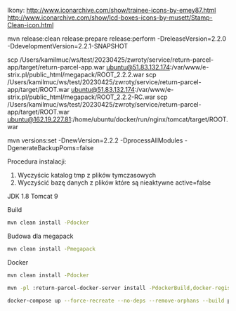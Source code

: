 Ikony: http://www.iconarchive.com/show/trainee-icons-by-emey87.html
http://www.iconarchive.com/show/lcd-boxes-icons-by-musett/Stamp-Clean-icon.html

mvn release:clean release:prepare release:perform  -DreleaseVersion=2.2.0 -DdevelopmentVersion=2.2.1-SNAPSHOT

scp /Users/kamilmuc/ws/test/20230425/zwroty/service/return-parcel-app/target/return-parcel-app.war ubuntu@51.83.132.174:/var/www/e-strix.pl/public_html/megapack/ROOT_2.2.2.war
scp /Users/kamilmuc/ws/test/20230425/zwroty/service/return-parcel-app/target/ROOT.war ubuntu@51.83.132.174:/var/www/e-strix.pl/public_html/megapack/ROOT_2.2.2-RC.war
scp /Users/kamilmuc/ws/test/20230425/zwroty/service/return-parcel-app/target/ROOT.war ubuntu@162.19.227.81:/home/ubuntu/docker/run/nginx/tomcat/target/ROOT.war

mvn versions:set -DnewVersion=2.2.2 -DprocessAllModules -DgenerateBackupPoms=false


Procedura instalacji:
1. Wyczyścic katalog tmp z plików tymczasowych
2. Wyczyścić bazę danych z plików które są nieaktywne active=false




JDK 1.8
Tomcat 9

Build
```bash
mvn clean install -Pdocker
```


Budowa dla megapack
```bash
mvn clean install -Pmegapack
```

Docker
```bash
mvn clean install -Pdocker
```
```bash
mvn -pl :return-parcel-docker-server install -PdockerBuild,docker-registry
```
```bash
docker-compose up --force-recreate --no-deps --remove-orphans --build parcel-server 
```

